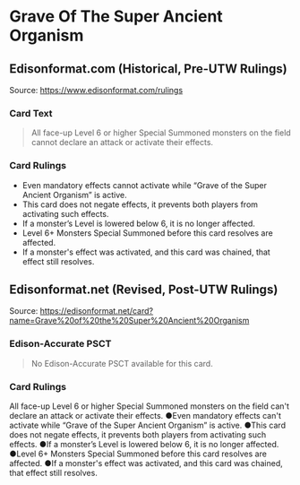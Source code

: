 # Grave Of The Super Ancient Organism

## Edisonformat.com (Historical, Pre-UTW Rulings)

Source: https://www.edisonformat.com/rulings

### Card Text

> All face-up Level 6 or higher Special Summoned monsters on the field cannot declare an attack or activate their effects.

### Card Rulings

*   Even mandatory effects cannot activate while “Grave of the Super Ancient Organism” is active.
*   This card does not negate effects, it prevents both players from activating such effects.
*   If a monster’s Level is lowered below 6, it is no longer affected.
*   Level 6+ Monsters Special Summoned before this card resolves are affected.
*   If a monster's effect was activated, and this card was chained, that effect still resolves.

## Edisonformat.net (Revised, Post-UTW Rulings)

Source: https://edisonformat.net/card?name=Grave%20of%20the%20Super%20Ancient%20Organism

### Edison-Accurate PSCT

> No Edison-Accurate PSCT available for this card.

### Card Rulings

All face-up Level 6 or higher Special Summoned monsters on the field can't declare an attack or activate their effects.
●Even mandatory effects can't activate while “Grave of the Super Ancient Organism” is active.
●This card does not negate effects, it prevents both players from activating such effects.
●If a monster’s Level is lowered below 6, it is no longer affected.
●Level 6+ Monsters Special Summoned before this card resolves are affected.
●If a monster's effect was activated, and this card was chained, that effect still resolves.
            